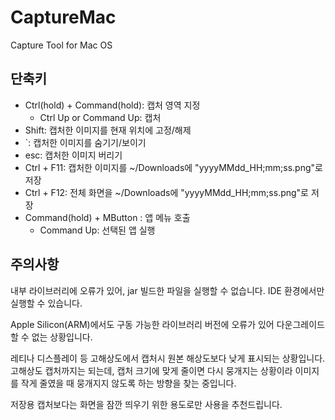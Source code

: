 # CaptureMac
Capture Tool for Mac OS

## 단축키
* Ctrl(hold) + Command(hold): 캡처 영역 지정
  * Ctrl Up or Command Up: 캡처 
* Shift: 캡처한 이미지를 현재 위치에 고정/해제
* `: 캡처한 이미지를 숨기기/보이기
* esc: 캡처한 이미지 버리기
* Ctrl + F11: 캡처한 이미지를 ~/Downloads에 "yyyyMMdd_HH;mm;ss.png"로 저장
* Ctrl + F12: 전체 화면을 ~/Downloads에 "yyyyMMdd_HH;mm;ss.png"로 저장
* Command(hold) + MButton : 앱 메뉴 호출
  * Command Up: 선택된 앱 실행

## 주의사항
내부 라이브러리에 오류가 있어,
jar 빌드한 파일을 실행할 수 없습니다.
IDE 환경에서만 실행할 수 있습니다.
  
Apple Silicon(ARM)에서도 구동 가능한 라이브러리 버전에 오류가 있어
다운그레이드할 수 없는 상황입니다.
  
레티나 디스플레이 등 고해상도에서 캡처시 원본 해상도보다 낮게 표시되는 상황입니다.
고해상도 캡처까지는 되는데, 캡처 크기에 맞게 줄이면 다시 뭉개지는 상황이라
이미지를 작게 줄였을 때 뭉개지지 않도록 하는 방향을 찾는 중입니다.
  
저장용 캡처보다는 화면을 잠깐 띄우기 위한 용도로만 사용을 추천드립니다.

